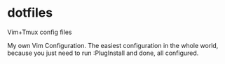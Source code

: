 # dotfiles
Vim+Tmux config files

My own Vim Configuration. The easiest configuration in the whole world, because you just need to run :PlugInstall and done, all configured.
